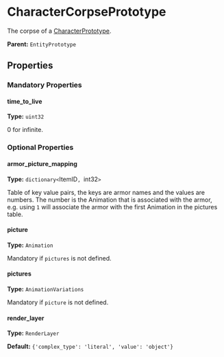 # CharacterCorpsePrototype

The corpse of a [CharacterPrototype](prototype:CharacterPrototype).

**Parent:** `EntityPrototype`

## Properties

### Mandatory Properties

#### time_to_live

**Type:** `uint32`

0 for infinite.

### Optional Properties

#### armor_picture_mapping

**Type:** `dictionary<`ItemID`, `int32`>`

Table of key value pairs, the keys are armor names and the values are numbers. The number is the Animation that is associated with the armor, e.g. using `1` will associate the armor with the first Animation in the pictures table.

#### picture

**Type:** `Animation`

Mandatory if `pictures` is not defined.

#### pictures

**Type:** `AnimationVariations`

Mandatory if `picture` is not defined.

#### render_layer

**Type:** `RenderLayer`



**Default:** `{'complex_type': 'literal', 'value': 'object'}`

